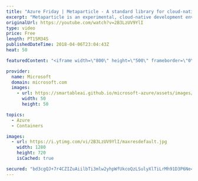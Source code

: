 ```yaml
---
title: "Azure Friday | Metaparticle - A standard library for cloud-native applications on Kubernetes"
excerpt: "Metaparticle is an experimental, cloud-native development environment for democratizing and simplifying the development of reliable distributed applications. It uses a code-first approach, so developers can describe the composite nature of their application with easy to apply patterns and practices to"
originalUrl: https://youtube.com/watch?v=2B3LzUV9YlI
type: video
price: Free
length: PT15M34S
publishedDateTime: 2018-04-06T23:04:43Z
heat: 50

featuredContent: "<iframe width=\"800\" height=\"500\" frameborder=\"0\" src=\"https://www.youtube.com/embed/2B3LzUV9YlI\" allow=\"accelerometer; autoplay; encrypted-media; gyroscope; picture-in-picture\" allowfullscreen></iframe>"

provider:
  name: Microsoft
  domain: microsoft.com
  images:
    - url: https://smartableai.github.io/microsoft-azure/assets/images/organizations/microsoft.com-50x50.jpg
      width: 50
      height: 50

topics:
  - Azure
  - Containers

images:
  - url: https://i.ytimg.com/vi/2B3LzUV9YlI/maxresdefault.jpg
    width: 1280
    height: 720
    isCached: true

secured: "bd3cgQJ+7r4CZIZuAiilbTi3mlw2yhpWfUkcoQzLSulyXlTiLrMh91D3P6Ne4utSxpEckmNZtPwLTaqxSLkXCPSmXpQsCq/pltY0FaNx7CQnMBHD22eCwUfIwZTzJN321VwllvYphD/+mZk6er4I6qlGMhzS9x1z+PbIX9aPnUVNPq1r919f3CREQmTIQUEEHccXaxhUYNlm4njUfma3vB76gUW0EmDcNEwM14Yv4VigMbk+MAdC1IYW1yOKcQ+Wm8qPpFNvLSi7QFjJV108FX+X1mGfNNNS16lMHkvExyuCIVouoG8EcnWJj5I1S8wiNULjxe6kkNeuv8F4P9z9exqpdTF6eN+7s/X5cuL2ZrizH0DdV1AxzBKrCwgRvcemoKPxfw4Np/jBMPsizAfmcjJb1lyn4RZ2yi8JNnUhjQA=;ETZqprMe7nf6clnp5NznFA=="
---
```



